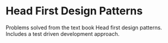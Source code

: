 # Head First Design Patterns
Problems solved from the text book Head first design patterns. <br>
Includes a test driven development approach.

